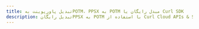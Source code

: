 ---title: تبدیل پاورپوینت بهPOTM، PPSX به POTM مبدل رایگان یا Curl SDKdescription: تبدیل رایگانPPSX به POTM با استفاده از Curl Cloud APIs & SDK. همچنین اسناد Microsoft PowerPoint را در Cloud ایجاد، ویرایش و رندر کنید.---
